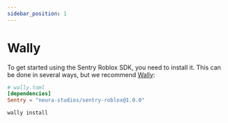```yaml
---
sidebar_position: 1
---
```


# Wally

To get started using the Sentry Roblox SDK, you need to install it. This can be done in several ways, but we recommend
[Wally](https://wally.run):

```toml
# wally.toml
[dependencies]
Sentry = "neura-studios/sentry-roblox@1.0.0"
```

```sh
wally install
```
